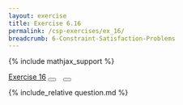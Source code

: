 ```yaml
---
layout: exercise
title: Exercise 6.16
permalink: /csp-exercises/ex_16/
breadcrumb: 6-Constraint-Satisfaction-Problems
---
```


{% include mathjax_support %}

<div class="card">
<div class="card-header p-2">
<a href='#' class="p-2">Exercise 16</a>
<button type="button" class="btn btn-dark float-right" title="Solve this Exercise" onclick="solve('ex6.16');" href="#"><i id="ex6.16" class="fas fa-pen" style="color:white"></i></button>
<a class="edit_question" href="#"><button type="button" class="btn btn-dark float-right" title="Edit this Question"  style="margin-left:10px; margin-right:10px;" onclick="edit('ex6.16');" href="#"><i id="ex6.16" class="far fa-edit" style="color:white"></i></button></a>
</div>
<div class="card-body">
<p class="card-text">{% include_relative question.md %}</p>
</div>
</div>
<br>
